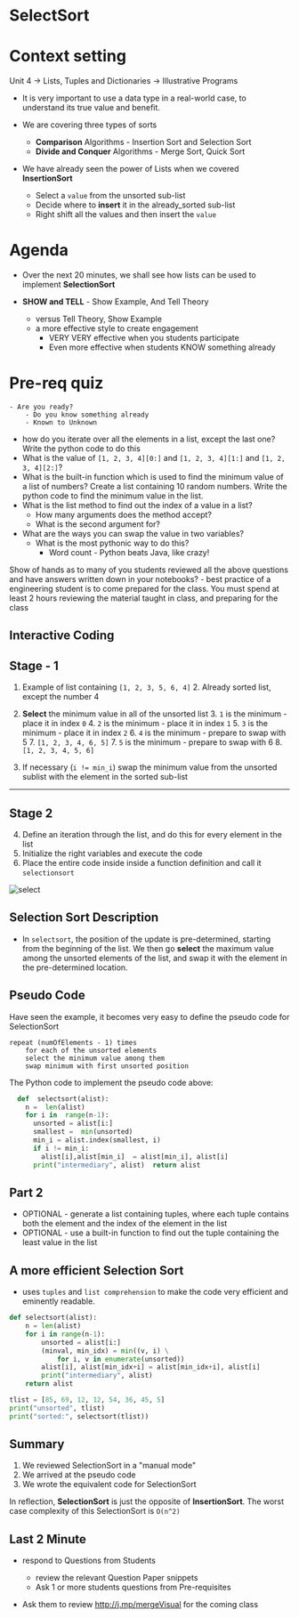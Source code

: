 

# SelectSort 

# Context setting 
Unit 4 -> Lists, Tuples and Dictionaries -> Illustrative Programs
  - It is very important to use a data type in a real-world case, to understand its true value and benefit. 
  - We are covering three types of sorts 
	 - **Comparison** Algorithms - Insertion Sort and Selection Sort 
	 - **Divide and Conquer** Algorithms - Merge Sort, Quick Sort
  
 - We have already seen the power of Lists when we covered  **InsertionSort** 
	 - Select a `value` from the unsorted sub-list
	 - Decide where to **insert** it in the already_sorted sub-list
	 - Right shift all the values and then insert the `value`

# Agenda 
- Over the next 20 minutes, we shall see how lists can be used to implement **SelectionSort**

- **SHOW and TELL**  - Show Example, And Tell Theory 
	- versus Tell Theory, Show Example 
	- a more effective style to create engagement 
		- VERY VERY effective when you students participate
		- Even more effective when students KNOW something already

# Pre-req quiz 
	- Are you ready?
		- Do you know something already 
		- Known to Unknown

  - how do you iterate over all the elements in a list, except the last one? Write the python code to do this 
  - What is the value of `[1, 2, 3, 4][0:]` and `[1, 2, 3, 4][1:]` and `[1, 2, 3, 4][2:]`?
  - What is the built-in function which is used to find the minimum value of a list of numbers? Create a list containing 10 random numbers. Write the python code to find the minimum value in the list.
  - What is the list method to find out the index of a value in a list? 
	  - How many arguments does the method accept? 
	  - What is the second argument for? 
  - What are the ways you can swap the value in two variables? 
	  - What is the most pythonic way to do this? 
		  - Word count - Python beats Java, like crazy! 

Show of hands as to many of you students reviewed all the above questions and have answers written down in your notebooks? 
	- best practice of a engineering student is to come prepared for the class. You must spend at least 2 hours reviewing the material taught in class, and preparing for the class 

## Interactive Coding

## Stage - 1
1. Example of list containing `[1, 2, 3, 5, 6, 4]` 
	2. Already sorted list, except the number 4 

2. **Select** the minimum value in all of the unsorted list 
	3. `1` is the minimum - place it in index `0` 
	4. `2` is the minimum - place it in index `1` 
	5. `3` is the minimum - place it in index `2` 
	6. `4` is the minimum - prepare to swap with 5 
		7. `[1, 2, 3, 4, 6, 5]` 
	7. `5` is the minimum - prepare to swap with 6 
		8. `[1, 2, 3, 4, 5, 6]`

3. If necessary (`i != min_i`) swap the minimum value from the unsorted sublist with the element in the sorted sub-list

---

## Stage 2
4. Define an iteration through the list, and do this for every element in the list 
5. Initialize the right variables and execute the code
6. Place the entire code inside inside a function definition and call it `selectionsort` 

![select](http://bit.ly/select2PNG)

## Selection Sort Description 

-   In  `selectsort`, the position of the update is pre-determined, starting from the beginning of the list. We then go  **select**  the maximum value among the unsorted elements of the list, and swap it with the element in the pre-determined location.

## Pseudo Code 

Have seen the example, it becomes very easy to define the pseudo code for SelectionSort 

	repeat (numOfElements - 1) times 
		for each of the unsorted elements 
		select the minimum value among them
		swap minimum with first unsorted position
	
The Python code to implement the pseudo code above:

```python 
  def  selectsort(alist): 
    n =  len(alist)
	for i in  range(n-1):
	  unsorted = alist[i:] 
	  smallest =  min(unsorted) 
	  min_i = alist.index(smallest, i)
	  if i != min_i: 
	    alist[i],alist[min_i]  = alist[min_i], alist[i]  
	  print("intermediary", alist)  return alist
```

## Part 2 
   - OPTIONAL - generate a list containing tuples, where each tuple contains both the element and the index of the element in the list 
   - OPTIONAL - use a built-in function to find out the tuple containing the least value in the list

## A more efficient Selection Sort 

-   uses  `tuples`  and  `list comprehension`  to make the code very efficient and eminently readable.

```python
def selectsort(alist):
    n = len(alist)
    for i in range(n-1):
        unsorted = alist[i:]
        (minval, min_idx) = min((v, i) \
            for i, v in enumerate(unsorted))
        alist[i], alist[min_idx+i] = alist[min_idx+i], alist[i]
        print("intermediary", alist)
    return alist

tlist = [85, 69, 12, 12, 54, 36, 45, 5]
print("unsorted", tlist)
print("sorted:", selectsort(tlist))
```


## Summary
1. We reviewed SelectionSort in a "manual mode" 
2. We arrived at the pseudo code 
3. We wrote the equivalent code for SelectionSort 

In reflection, **SelectionSort** is just the opposite of **InsertionSort**. The worst case complexity of this SelectionSort is `O(n^2)`

## Last 2 Minute 

 - respond to Questions from Students 
	 - review the relevant Question Paper snippets
	 - Ask 1 or more students questions from Pre-requisites
  
  - Ask them to review http://j.mp/mergeVisual for the coming class 



<!--stackedit_data:
eyJoaXN0b3J5IjpbLTE1MTAyMzMzNzEsMTA5NjU0NTM0NF19
-->